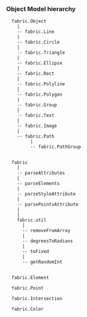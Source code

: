 ### Object Model hierarchy
    
      fabric.Object
        |
        -- fabric.Line
        |
        -- fabric.Circle
        |
        -- fabric.Triangle
        |
        -- fabric.Ellipse
        |
        -- fabric.Rect
        |
        -- fabric.Polyline
        |
        -- fabric.Polygon
        |
        -- fabric.Group
        |
        -- fabric.Text
        |
        -- fabric.Image
        |
        -- fabric.Path
             |
             -- fabric.PathGroup
    
      
      fabric
        |
        -- parseAttributes
        |
        -- parseElements
        |
        -- parseStyleAttribute
        |
        -- parsePointsAttribute
        |
        |
        fabric.util
          |
          -- removeFromArray
          |
          -- degreesToRadians
          |
          -- toFixed
          |
          -- getRandomInt
      
      
      fabric.Element

      fabric.Point

      fabric.Intersection

      fabric.Color
